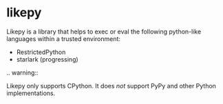 # likepy

Likepy is a library that helps to exec or eval the following python-like languages within a trusted environment:

* RestrictedPython
* starlark (progressing)

.. warning::

   Likepy only supports CPython. It does _not_ support PyPy and other Python implementations.

